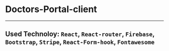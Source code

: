 # Doctors-Portal-client
***
## Used Technoloy: `React`, `React-router`, `Firebase`, `Bootstrap`, `Stripe`, `React-Form-hook`, `Fontawesome`
